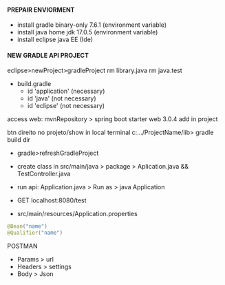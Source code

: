 #### PREPAIR ENVIORMENT
- install gradle binary-only 7.6.1 (environment variable)
- install java home jdk 17.0.5 (environment variable)
- install eclipse java EE (Ide)

#### NEW GRADLE API PROJECT
eclipse>newProject>gradleProject
rm library.java
rm java.test
- build.gradle
  - id 'application' (necessary)
  - id 'java' (not necessary)
  - id 'eclipse' (not necessary)

access web: mvnRepository > spring boot starter web 3.0.4
 add in project

btn direito no projeto/show in local terminal
c:.../ProjectName/lib> gradle build
dir

- gradle>refreshGradleProject

- create class in src/main/java > package > Aplication.java && TestController.java

- run api: Application.java > Run as > java Application

- GET localhost:8080/test

- src/main/resources/Application.properties

```java
@Bean("name")
@Qualifier("name")
```

POSTMAN
- Params > url
- Headers > settings
- Body > Json
